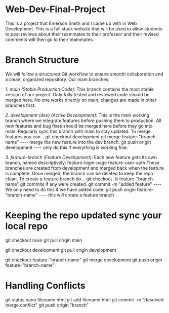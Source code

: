 # Web-Dev-Final-Project
This is a project that Emerson Smith and I came up with in Web Development. This is a full stack website that will be used to allow students to post reviews about their teammates to their professor and their revised comments will then go to their teammates.

# Branch Structure
We will follow a structured Git workflow to ensure smooth collaboration and a clean, organized repository. Our main branches:

*1. main (Stable Production Code):*
This branch contains the most stable version of our project.
Only fully tested and reviewed code should be merged here.
No one works directly on main, changes are made in other branches first.

*2. development (dev) (Active Development):*
This is the main working branch where we integrate features before pushing them to production.
All new features and bug fixes should be merged here before they go into main.
Regularly sync this branch with main to stay updated.
To merge features you can...
git checkout development
git merge feature-"branch-name" ---- merge the new feature into the dev branch.
git push origin development ---- only do this if everything is working fine.

*3. feature-branch (Feature Development):*
Each new feature gets its own branch, named descriptively:
feature-login-page
feature-user-auth
These branches are created from development and merged back when the feature is complete.
Once merged, the branch can be deleted to keep the repo clean.
To create a feature branch do...
git checkout -b feature-"branch-name"
git commits if any were created. git commit -m "added feature" ---- We only need to do this if we have added code.
git push origin feature-"branch-name" ---- this will create a feature branch


# Keeping the repo updated sync your local repo
git checkout main
git pull origin main

git checkout development
git pull origin development

git checkout feature-"branch-name"
git merge development
git push origin feature-"branch-name"

# Handling Conflicts
git status
nano filename.html
git add filename.html
git commit -m "Resolved merge conflict"
git push origin "branch"


